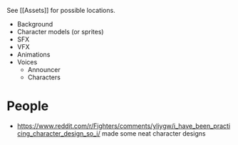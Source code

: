 See [[Assets]] for possible locations.

- Background
- Character models (or sprites)
- SFX
- VFX
- Animations
- Voices
	- Announcer
	- Characters

# People
- https://www.reddit.com/r/Fighters/comments/yliygw/i_have_been_practicing_character_design_so_i/ made some neat character designs